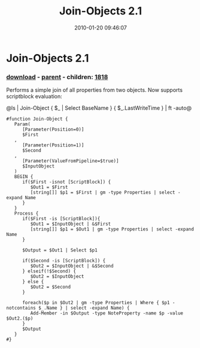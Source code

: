 ﻿---
pid:            1596
poster:         Joel Bennett
title:          Join-Objects 2.1
date:           2010-01-20 09:46:07
format:         posh
parent:         1461
parent:         1461
children:       1818
---

# Join-Objects 2.1

### [download](1596.ps1) - [parent](1461.md) - children: [1818](1818.md)

Performs a simple join of all properties from two objects. Now supports scriptblock evaluation:

@ls | Join-Object { $_ | Select BaseName }  { $_.LastWriteTime } | ft -auto@

```posh
#function Join-Object {
   Param(
      [Parameter(Position=0)]
      $First
   ,
      [Parameter(Position=1)]
      $Second
   ,
      [Parameter(ValueFromPipeline=$true)]
      $InputObject
   )
   BEGIN {
      if($First -isnot [ScriptBlock]) {
         $Out1 = $First
         [string[]] $p1 = $First | gm -type Properties | select -expand Name
      }
   }
   Process {
      if($First -is [ScriptBlock]){
         $Out1 = $InputObject | &$First
         [string[]] $p1 = $Out1 | gm -type Properties | select -expand Name
      }
      
      $Output = $Out1 | Select $p1
      
      if($Second -is [ScriptBlock]) {
         $Out2 = $InputObject | &$Second
      } elseif(!$Second) {
         $Out2 = $InputObject
      } else {
         $Out2 = $Second
      }
      
      foreach($p in $Out2 | gm -type Properties | Where { $p1 -notcontains $_.Name } | select -expand Name) {
         Add-Member -in $Output -type NoteProperty -name $p -value $Out2.($p)
      }
      $Output
   }
#}
```
